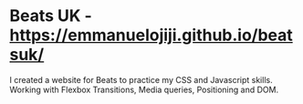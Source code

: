 # Beats UK - https://emmanuelojiji.github.io/beatsuk/

I created a website for Beats to practice my CSS and Javascript skills. Working with Flexbox Transitions, Media queries, Positioning and DOM.

